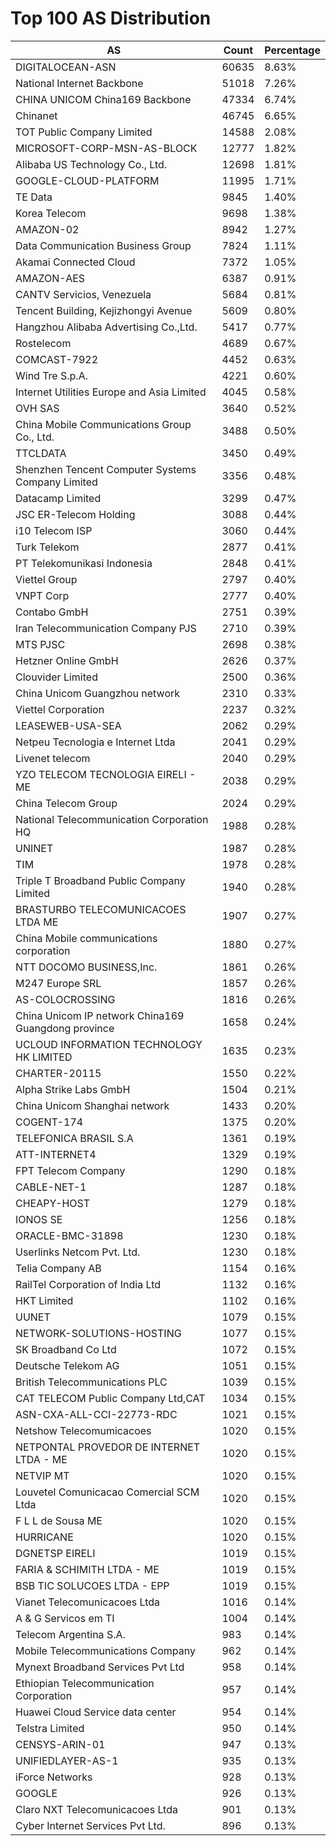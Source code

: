 # Top 100 AS Distribution
| AS | Count | Percentage |
|----|----|----|
| DIGITALOCEAN-ASN | 60635 | 8.63% |
| National Internet Backbone | 51018 | 7.26% |
| CHINA UNICOM China169 Backbone | 47334 | 6.74% |
| Chinanet | 46745 | 6.65% |
| TOT Public Company Limited | 14588 | 2.08% |
| MICROSOFT-CORP-MSN-AS-BLOCK | 12777 | 1.82% |
| Alibaba US Technology Co., Ltd. | 12698 | 1.81% |
| GOOGLE-CLOUD-PLATFORM | 11995 | 1.71% |
| TE Data | 9845 | 1.40% |
| Korea Telecom | 9698 | 1.38% |
| AMAZON-02 | 8942 | 1.27% |
| Data Communication Business Group | 7824 | 1.11% |
| Akamai Connected Cloud | 7372 | 1.05% |
| AMAZON-AES | 6387 | 0.91% |
| CANTV Servicios, Venezuela | 5684 | 0.81% |
| Tencent Building, Kejizhongyi Avenue | 5609 | 0.80% |
| Hangzhou Alibaba Advertising Co.,Ltd. | 5417 | 0.77% |
| Rostelecom | 4689 | 0.67% |
| COMCAST-7922 | 4452 | 0.63% |
| Wind Tre S.p.A. | 4221 | 0.60% |
| Internet Utilities Europe and Asia Limited | 4045 | 0.58% |
| OVH SAS | 3640 | 0.52% |
| China Mobile Communications Group Co., Ltd. | 3488 | 0.50% |
| TTCLDATA | 3450 | 0.49% |
| Shenzhen Tencent Computer Systems Company Limited | 3356 | 0.48% |
| Datacamp Limited | 3299 | 0.47% |
| JSC ER-Telecom Holding | 3088 | 0.44% |
| i10 Telecom ISP | 3060 | 0.44% |
| Turk Telekom | 2877 | 0.41% |
| PT Telekomunikasi Indonesia | 2848 | 0.41% |
| Viettel Group | 2797 | 0.40% |
| VNPT Corp | 2777 | 0.40% |
| Contabo GmbH | 2751 | 0.39% |
| Iran Telecommunication Company PJS | 2710 | 0.39% |
| MTS PJSC | 2698 | 0.38% |
| Hetzner Online GmbH | 2626 | 0.37% |
| Clouvider Limited | 2500 | 0.36% |
| China Unicom Guangzhou network | 2310 | 0.33% |
| Viettel Corporation | 2237 | 0.32% |
| LEASEWEB-USA-SEA | 2062 | 0.29% |
| Netpeu Tecnologia e Internet Ltda | 2041 | 0.29% |
| Livenet telecom | 2040 | 0.29% |
| YZO TELECOM TECNOLOGIA EIRELI - ME | 2038 | 0.29% |
| China Telecom Group | 2024 | 0.29% |
| National Telecommunication Corporation HQ | 1988 | 0.28% |
| UNINET | 1987 | 0.28% |
| TIM | 1978 | 0.28% |
| Triple T Broadband Public Company Limited | 1940 | 0.28% |
| BRASTURBO TELECOMUNICACOES LTDA ME | 1907 | 0.27% |
| China Mobile communications corporation | 1880 | 0.27% |
| NTT DOCOMO BUSINESS,Inc. | 1861 | 0.26% |
| M247 Europe SRL | 1857 | 0.26% |
| AS-COLOCROSSING | 1816 | 0.26% |
| China Unicom IP network China169 Guangdong province | 1658 | 0.24% |
| UCLOUD INFORMATION TECHNOLOGY HK LIMITED | 1635 | 0.23% |
| CHARTER-20115 | 1550 | 0.22% |
| Alpha Strike Labs GmbH | 1504 | 0.21% |
| China Unicom Shanghai network | 1433 | 0.20% |
| COGENT-174 | 1375 | 0.20% |
| TELEFONICA BRASIL S.A | 1361 | 0.19% |
| ATT-INTERNET4 | 1329 | 0.19% |
| FPT Telecom Company | 1290 | 0.18% |
| CABLE-NET-1 | 1287 | 0.18% |
| CHEAPY-HOST | 1279 | 0.18% |
| IONOS SE | 1256 | 0.18% |
| ORACLE-BMC-31898 | 1230 | 0.18% |
| Userlinks Netcom Pvt. Ltd. | 1230 | 0.18% |
| Telia Company AB | 1154 | 0.16% |
| RailTel Corporation of India Ltd | 1132 | 0.16% |
| HKT Limited | 1102 | 0.16% |
| UUNET | 1079 | 0.15% |
| NETWORK-SOLUTIONS-HOSTING | 1077 | 0.15% |
| SK Broadband Co Ltd | 1072 | 0.15% |
| Deutsche Telekom AG | 1051 | 0.15% |
| British Telecommunications PLC | 1039 | 0.15% |
| CAT TELECOM Public Company Ltd,CAT | 1034 | 0.15% |
| ASN-CXA-ALL-CCI-22773-RDC | 1021 | 0.15% |
| Netshow Telecomumicacoes | 1020 | 0.15% |
| NETPONTAL PROVEDOR DE INTERNET LTDA - ME | 1020 | 0.15% |
| NETVIP MT | 1020 | 0.15% |
| Louvetel Comunicacao Comercial SCM Ltda | 1020 | 0.15% |
| F L L de Sousa ME | 1020 | 0.15% |
| HURRICANE | 1020 | 0.15% |
| DGNETSP EIRELI | 1019 | 0.15% |
| FARIA & SCHIMITH LTDA - ME | 1019 | 0.15% |
| BSB TIC SOLUCOES LTDA - EPP | 1019 | 0.15% |
| Vianet Telecomunicacoes Ltda | 1016 | 0.14% |
| A & G Servicos em TI | 1004 | 0.14% |
| Telecom Argentina S.A. | 983 | 0.14% |
| Mobile Telecommunications Company | 962 | 0.14% |
| Mynext Broadband Services Pvt Ltd | 958 | 0.14% |
| Ethiopian Telecommunication Corporation | 957 | 0.14% |
| Huawei Cloud Service data center | 954 | 0.14% |
| Telstra Limited | 950 | 0.14% |
| CENSYS-ARIN-01 | 947 | 0.13% |
| UNIFIEDLAYER-AS-1 | 935 | 0.13% |
| iForce Networks | 928 | 0.13% |
| GOOGLE | 926 | 0.13% |
| Claro NXT Telecomunicacoes Ltda | 901 | 0.13% |
| Cyber Internet Services Pvt Ltd. | 896 | 0.13% |
